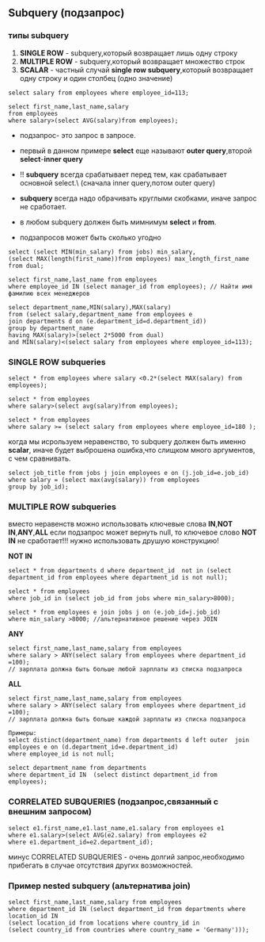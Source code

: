 ## Subquery (подзапрос)
### типы subquery

1) **SINGLE ROW** - subquery,который возвращает лишь одну строку
2) **MULTIPLE ROW**  - subquery,который возвращает множество строк
3) **SCALAR** - частный случай **single row subquery**,который возвращает одну строку и один столбец (одно значение)
```
select salary from employees where employee_id=113;
```
```
select first_name,last_name,salary 
from employees
where salary>(select AVG(salary)from employees);
```
- подзапрос- это запрос в запросе.

- первый в данном примере **select** еще называют **outer query**,второй **select**-**inner query**

- !! **subquery** всегда срабатывает перед тем, как срабатывает основной select.\ (сначала inner query,потом outer query)

- **subquery** всегда надо обрачивать круглыми скобками, иначе запрос не сработает. 

- в любом subquery должен быть мимнимум **select** и **from**.

- подзапросов может быть сколько угодно

```
select (select MIN(min_salary) from jobs) min_salary,
(select MAX(length(first_name))from employees) max_length_first_name
from dual;

select first_name,last_name from employees
where employee_id IN (select manager_id from employees); // Найти имя фамилию всех менеджеров 

select department_name,MIN(salary),MAX(salary)
from (select salary,department_name from employees e
join departments d on (e.department_id=d.department_id))
group by department_name
having MAX(salary)>(select 2*5000 from dual)
and MIN(salary)<(select salary from employees where employee_id=113);
```
### SINGLE ROW subqueries
```
select * from employees where salary <0.2*(select MAX(salary) from employees);

select * from employees 
where salary>(select avg(salary)from employees);

select * from employees 
where salary >= (select salary from employees where employee_id=180 );
```
когда мы исрользуем неравенство, то subquery должен быть именно **scalar**, иначе будет выброшена ошибка,что слищком много аргументов, с чем сравнивать.
```
select job_title from jobs j join employees e on (j.job_id=e.job_id)
where salary = (select max(avg(salary)) from employees
group by job_id);
```

### MULTIPLE ROW subqueries
вместо неравенств можно использовать ключевые слова **IN**,**NOT IN**,**ANY**,**ALL**
если подзапрос может вернуть null, то ключевое слово **NOT IN** не сработает!!!
нужно использовать друшую конструкцию!

**NOT IN**
```
select * from departments d where department_id  not in (select department_id from employees where department_id is not null); 
```

```
select * from employees
where job_id in (select job_id from jobs where min_salary>8000);

select * from employees e join jobs j on (e.job_id=j.job_id)
where min_salary >8000; //альтернативное решение через JOIN
```
**ANY**
```
select first_name,last_name,salary from employees
where salary > ANY(select salary from employees where department_id =100);
// зарплата должна быть больше любой зарплаты из списка подзапроса
```
**ALL**
```
select first_name,last_name,salary from employees
where salary > ANY(select salary from employees where department_id =100);
// зарплата должна быть больше каждой зарплаты из списка подзапроса
```

```
Примеры:
select distinct(department_name) from departments d left outer  join employees e on (d.department_id=e.department_id)
where employee_id is not null;

select department_name from departments
where department_id IN  (select distinct department_id from employees);
```

### CORRELATED SUBQUERIES (подзапрос,связанный с внешним запросом)

```
select e1.first_name,e1.last_name,e1.salary from employees e1
where e1.salary>(select AVG(e2.salary) from employees e2
where e1.department_id=e2.department_id);
```
минус CORRELATED SUBQUERIES - очень долгий запрос,необходимо прибегать в случае отсутствия других возможностей.

### Пример nested subquery (альтернатива join)
```
select first_name,last_name,salary from employees 
where department_id IN (select department_id from departments where location_id IN
(select location_id from locations where country_id in 
(select country_id from countries where country_name = 'Germany')));
```